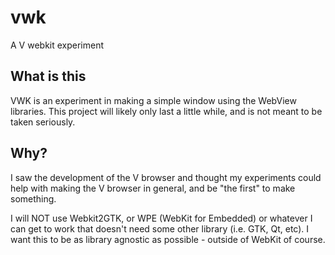 # vwk
A V webkit experiment

## What is this
VWK is an experiment in making a simple window using the WebView libraries. This project will likely only last a little while, and is not meant to be taken seriously. 

## Why?
I saw the development of the V browser and thought my experiments could help with making the V browser in general, and be "the first" to make something.

I will NOT use Webkit2GTK, or WPE (WebKit for Embedded) or whatever I can get to work that doesn't need some other library (i.e. GTK, Qt, etc). I want this to be as library agnostic as possible - outside of WebKit of course.